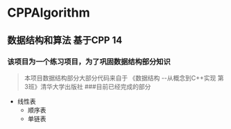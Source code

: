 # CPPAlgorithm
## 数据结构和算法 基于CPP 14
### 该项目为一个练习项目，为了巩固数据结构部分知识
> 本项目数据结构部分大部分代码来自于 《数据结构 --从概念到C++实现 第3班》清华大学出版社
###目前已经完成的部分
+ 线性表
    + 顺序表
    + 单链表